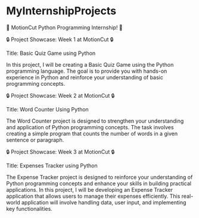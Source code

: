 # MyInternshipProjects
🚀 MotionCut Python Programming Internship! 🐍

🔒 Project Showcase: Week 1 at MotionCut 🔒

Title: Basic Quiz Game using Python

In this project, I will
be creating a Basic Quiz Game using the Python programming language. The goal is to provide you
with hands-on experience in Python and reinforce your understanding of basic programming
concepts.


🔒 Project Showcase: Week 2 at MotionCut 🔒

Title: Word Counter Using Python

The Word Counter project is designed to strengthen your understanding and application of Python
programming concepts. The task involves creating a simple program that counts the number of
words in a given sentence or paragraph.

      
🔒 Project Showcase: Week 3 at MotionCut 🔒

Title: Expenses Tracker using Python

The Expense Tracker project is designed to reinforce your understanding of Python programming
concepts and enhance your skills in building practical applications. In this project, I will be
developing an Expense Tracker application that allows users to manage their expenses efficiently.
This real-world application will involve handling data, user input, and implementing key
functionalities.

